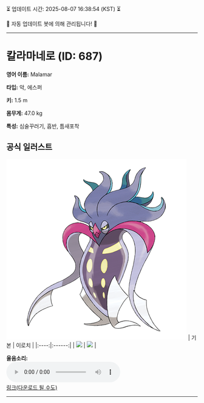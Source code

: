
⏳ 업데이트 시간: 2025-08-07 16:38:54 (KST) ⏳

🤖 자동 업데이트 봇에 의해 관리됩니다! 🤖

---

# 칼라마네로 (ID: 687)
**영어 이름:** Malamar

**타입:** 악, 에스퍼

**키:** 1.5 m

**몸무게:** 47.0 kg

**특성:** 심술꾸러기, 흡반, 틈새포착

## 공식 일러스트
![](https://raw.githubusercontent.com/PokeAPI/sprites/master/sprites/pokemon/other/official-artwork/687.png)
| 기본 | 이로치 |
|:----:|:------:|
| <img src="http://play.pokemonshowdown.com/sprites/ani/malamar.gif" width="200"> | <img src="http://play.pokemonshowdown.com/sprites/ani-shiny/malamar.gif" width="200"> |

**울음소리:**<br><audio controls src="https://raw.githubusercontent.com/PokeAPI/cries/main/cries/pokemon/latest/687.ogg"></audio><br> [링크(다운로드 될 수도)](https://raw.githubusercontent.com/PokeAPI/cries/main/cries/pokemon/latest/687.ogg)


---
